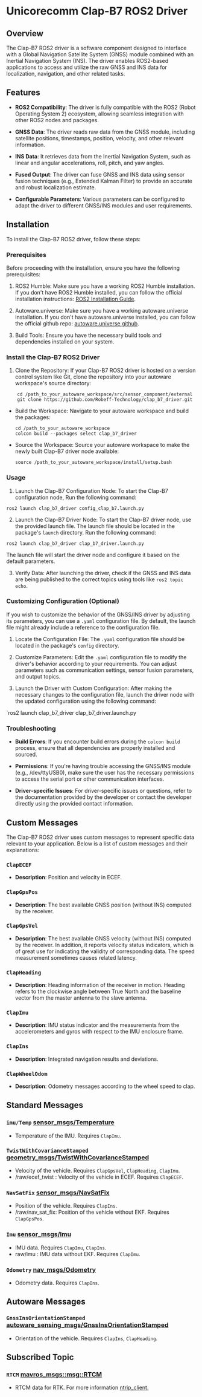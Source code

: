 # Unicorecomm Clap-B7 ROS2 Driver

## Overview

The Clap-B7 ROS2 driver is a software component designed to interface with a Global Navigation Satellite System (GNSS) module combined with an Inertial Navigation System (INS). The driver enables ROS2-based applications to access and utilize the raw GNSS and INS data for localization, navigation, and other related tasks.

## Features

-   **ROS2 Compatibility**: The driver is fully compatible with the ROS2 (Robot Operating System 2) ecosystem, allowing seamless integration with other ROS2 nodes and packages.

-   **GNSS Data**: The driver reads raw data from the GNSS module, including satellite positions, timestamps, position, velocity, and other relevant information.

-   **INS Data**: It retrieves data from the Inertial Navigation System, such as linear and angular accelerations, roll, pitch, and yaw angles.

-   **Fused Output**: The driver can fuse GNSS and INS data using sensor fusion techniques (e.g., Extended Kalman Filter) to provide an accurate and robust localization estimate.

-   **Configurable Parameters**: Various parameters can be configured to adapt the driver to different GNSS/INS modules and user requirements.

## Installation

To install the  Clap-B7 ROS2 driver, follow these steps:

### Prerequisites

Before proceeding with the installation, ensure you have the following prerequisites:

1.  ROS2 Humble: Make sure you have a working ROS2 Humble installation. If you don't have ROS2 Humble installed, you can follow the official installation instructions: [ROS2 Installation Guide](https://docs.ros.org/en/humble/Installation.html).

2.  Autoware.universe: Make sure you have a working autoware.universe installation. If you don't have autoware.universe installed, you can follow the official github repo: [autoware.universe github](https://github.com/autowarefoundation/autoware.universe).
2.  Build Tools: Ensure you have the necessary build tools and dependencies installed on your system.

### Install the Clap-B7 ROS2 Driver

1.  Clone the Repository: If your Clap-B7 ROS2 driver is hosted on a version control system like Git, clone the repository into your autoware workspace's source directory:
```
    cd /path_to_your_autoware_workspace/src/sensor_component/external
    git clone https://github.com/Robeff-Technology/clap_b7_driver.git 
```     
-   Build the Workspace: Navigate to your autoware workspace and build the packages:
    ```
    cd /path_to_your_autoware_workspace
    colcon build --packages select clap_b7_driver
    ```  
-   Source the Workspace: Source your autoware workspace to make the newly built Clap-B7 driver node available:
    ```
    source /path_to_your_autoware_workspace/install/setup.bash 
    ```


### Usage
1. Launch the Clap-B7 Configuration Node: To start the Clap-B7 configuration node, Run the following command:
```
ros2 launch clap_b7_driver config_clap_b7.launch.py 
```
2.  Launch the Clap-B7 Driver Node: To start the Clap-B7 driver node, use the provided launch file. The launch file should be located in the package's `launch` directory. Run the following command:
```
ros2 launch clap_b7_driver clap_b7_driver.launch.py 
 ```
The launch file will start the driver node and configure it based on the default parameters.

3.  Verify Data: After launching the driver, check if the GNSS and INS data are being published to the correct topics using tools like `ros2 topic echo`.

### Customizing Configuration (Optional)

If you wish to customize the behavior of the GNSS/INS driver by adjusting its parameters, you can use a `.yaml` configuration file. By default, the launch file might already include a reference to the configuration file.

1.  Locate the Configuration File: The `.yaml` configuration file should be located in the package's `config` directory.

2.  Customize Parameters: Edit the `.yaml` configuration file to modify the driver's behavior according to your requirements. You can adjust parameters such as communication settings, sensor fusion parameters, and output topics.

3.  Launch the Driver with Custom Configuration: After making the necessary changes to the configuration file, launch the driver node with the updated configuration using the following command:

`ros2 launch clap_b7_driver clap_b7_driver.launch.py



### Troubleshooting

-   **Build Errors**: If you encounter build errors during the `colcon build` process, ensure that all dependencies are properly installed and sourced.

-   **Permissions**: If you're having trouble accessing the GNSS/INS module (e.g., /dev/ttyUSB0), make sure the user has the necessary permissions to access the serial port or other communication interfaces.

-   **Driver-specific Issues**: For driver-specific issues or questions, refer to the documentation provided by the developer or contact the developer directly using the provided contact information.

## Custom Messages

The Clap-B7 ROS2 driver uses custom messages to represent specific data relevant to your application. Below is a list of custom messages and their explanations:

### `ClapECEF`
-   **Description**: Position and velocity in ECEF.

### `ClapGpsPos`
-   **Description**: The best available GNSS position (without INS) computed by the receiver.

### `ClapGpsVel`
-   **Description**: The best available GNSS velocity (without INS) computed by the receiver. In addition, it reports velocity status indicators, which is of great use for indicating the validity of corresponding data. The speed measurement sometimes causes related latency.

### `ClapHeading`
-   **Description**: Heading information of the receiver in motion. Heading refers to the clockwise angle between True North and the baseline vector from the master antenna to the slave antenna.

### `ClapImu`
-   **Description**: IMU status indicator and the measurements from the accelerometers and gyros with respect to the IMU enclosure frame.

### `ClapIns`
-   **Description**: Integrated navigation results and deviations.

### `ClapWheelOdom`
-   **Description**: Odometry messages according to the wheel speed to clap.

## Standard Messages

### `imu/Temp` [sensor_msgs/Temperature](http://docs.ros.org/en/melodic/api/sensor_msgs/html/msg/Temperature.html)
- Temperature of the IMU. Requires  `ClapImu`.

### `TwistWithCovarianceStamped `[geometry_msgs/TwistWithCovarianceStamped](http://docs.ros.org/en/melodic/api/geometry_msgs/html/msg/TwistWithCovarianceStamped.html)
- Velocity of the vehicle. Requires `ClapGpsVel`, `ClapHeading`, `ClapImu`.
- /raw/ecef_twist : Velocity of the vehicle in ECEF. Requires `ClapECEF`.

### `NavSatFix` [sensor_msgs/NavSatFix](http://docs.ros.org/en/melodic/api/sensor_msgs/html/msg/NavSatFix.html)
- Position of the vehicle. Requires `ClapIns`.
- /raw/nav_sat_fix: Position of the vehicle without EKF. Requires `ClapGpsPos`.

### `Imu` [sensor_msgs/Imu](http://docs.ros.org/en/melodic/api/sensor_msgs/html/msg/Imu.html)
- IMU data. Requires `ClapImu`, `ClapIns`.
- raw/imu : IMU data without EKF. Requires `ClapImu`.

### `Odometry` [nav_msgs/Odometry](http://docs.ros.org/en/melodic/api/nav_msgs/html/msg/Odometry.html)
- Odometry data. Requires `ClapIns`.

## Autoware Messages
### `GnssInsOrientationStamped` [autoware_sensing_msgs/GnssInsOrientationStamped](https://github.com/autowarefoundation/autoware_msgs/blob/main/autoware_sensing_msgs/msg/GnssInsOrientationStamped.msg)
- Orientation of the vehicle. Requires `ClapIns`, `ClapHeading`.

## Subscribed Topic
### `RTCM` [mavros_msgs::msg::RTCM](https://docs.ros.org/en/api/mavros_msgs/html/msg/RTCM.html)
- RTCM data for RTK. For more information [ntrip_client.](https://github.com/Robeff-Technology/ntrip_client)
